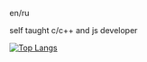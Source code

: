 en/ru

self taught
c/c++ and js developer

[![Top Langs](https://github-readme-stats.vercel.app/api/top-langs/?username=danilaxila&theme=catppuccin_mocha)](https://github.com/anuraghazra/github-readme-stats)
